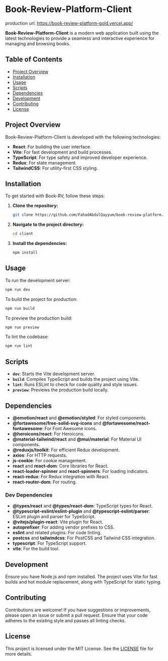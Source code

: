 # Book-Review-Platform-Client

production url: https://book-review-platform-gold.vercel.app/

**Book-Review-Platform-Client** is a modern web application built using the latest technologies to provide a seamless and interactive experience for managing and browsing books.

## Table of Contents

- [Project Overview](#project-overview)
- [Installation](#installation)
- [Usage](#usage)
- [Scripts](#scripts)
- [Dependencies](#dependencies)
- [Development](#development)
- [Contributing](#contributing)
- [License](#license)

## Project Overview

Book-Review-Platform-Client is developed with the following technologies:

- **React**: For building the user interface.
- **Vite**: For fast development and build processes.
- **TypeScript**: For type safety and improved developer experience.
- **Redux**: For state management.
- **TailwindCSS**: For utility-first CSS styling.

## Installation

To get started with Book-RV, follow these steps:

1. **Clone the repository:**

    ```bash
    git clone https://github.com/FahadAbdulQayyum/book-review-platform.git
    ```

2. **Navigate to the project directory:**

    ```bash
    cd client
    ```

3. **Install the dependencies:**

    ```bash
    npm install
    ```

## Usage

To run the development server:

```bash
npm run dev
```

To build the project for production:

```bash
npm run build
```

To preview the production build:

```bash
npm run preview
```

To lint the codebase:

```bash
npm run lint
```

## Scripts

- **`dev`**: Starts the Vite development server.
- **`build`**: Compiles TypeScript and builds the project using Vite.
- **`lint`**: Runs ESLint to check for code quality and style issues.
- **`preview`**: Previews the production build locally.

## Dependencies

- **@emotion/react** and **@emotion/styled**: For styled components.
- **@fortawesome/free-solid-svg-icons** and **@fortawesome/react-fontawesome**: For Font Awesome icons.
- **@heroicons/react**: For Heroicons.
- **@material-tailwind/react** and **@mui/material**: For Material UI components.
- **@reduxjs/toolkit**: For efficient Redux development.
- **axios**: For HTTP requests.
- **js-cookie**: For cookie management.
- **react** and **react-dom**: Core libraries for React.
- **react-loader-spinner** and **react-spinners**: For loading indicators.
- **react-redux**: For Redux integration with React.
- **react-router-dom**: For routing.

### Dev Dependencies

- **@types/react** and **@types/react-dom**: TypeScript types for React.
- **@typescript-eslint/eslint-plugin** and **@typescript-eslint/parser**: ESLint plugin and parser for TypeScript.
- **@vitejs/plugin-react**: Vite plugin for React.
- **autoprefixer**: For adding vendor prefixes to CSS.
- **eslint** and related plugins: For code linting.
- **postcss** and **tailwindcss**: For PostCSS and Tailwind CSS integration.
- **typescript**: For TypeScript support.
- **vite**: For the build tool.

## Development

Ensure you have Node.js and npm installed. The project uses Vite for fast builds and hot module replacement, along with TypeScript for static typing.

## Contributing

Contributions are welcome! If you have suggestions or improvements, please open an issue or submit a pull request. Ensure that your code adheres to the existing style and passes all linting checks.

## License

This project is licensed under the MIT License. See the [LICENSE](LICENSE) file for more details.
